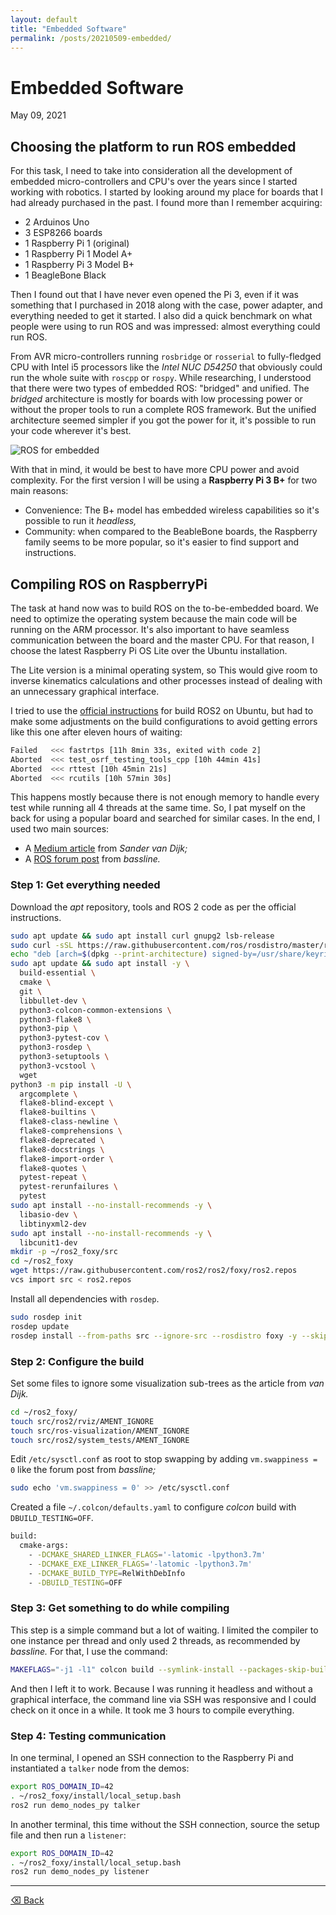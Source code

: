 ```yaml
---
layout: default
title: "Embedded Software"
permalink: /posts/20210509-embedded/
---
```


# Embedded Software

May 09, 2021 

## Choosing the platform to run ROS embedded

For this task, I need to take into consideration all the development of embedded micro-controllers and CPU's over the years since I started working with robotics. I started by looking around my place for boards that I had already purchased in the past. I found more than I remember acquiring:

- 2 Arduinos Uno
- 3 ESP8266 boards
- 1 Raspberry Pi 1 (original)
- 1 Raspberry Pi 1 Model A+
- 1 Raspberry Pi 3 Model B+
- 1 BeagleBone Black

Then I found out that I have never even opened the Pi 3, even if it was something that I purchased in 2018 along with the case, power adapter, and everything needed to get it started. I also did a quick benchmark on what people were using to run ROS and was impressed: almost everything could run ROS.

From AVR micro-controllers running `rosbridge` or `rosserial` to fully-fledged CPU with Intel i5 processors like the *Intel NUC D54250* that obviously could run the whole suite with `roscpp` or `rospy`. While researching, I understood that there were two types of embedded ROS: "bridged" and unified. The *bridged* architecture is mostly for boards with low processing power or without the proper tools to run a complete ROS framework. But the unified architecture seemed simpler if you got the power for it, it's possible to run your code wherever it's best. 

![ROS for embedded](/assets/img/ros_embedded.png)

With that in mind, it would be best to have more CPU power and avoid complexity. For the first version I will be using a **Raspberry Pi 3 B+** for two main reasons:

- Convenience: The B+ model has embedded wireless capabilities so it's possible to run it *headless,*
- Community: when compared to the BeableBone boards, the Raspberry family seems to be more popular, so it's easier to find support and instructions.

## Compiling ROS on RaspberryPi

The task at hand now was to build ROS on the to-be-embedded board. We need to optimize the operating system because the main code will be running on the ARM processor. It's also important to have seamless communication between the board and the master CPU. For that reason, I choose the latest Raspberry Pi OS Lite over the Ubuntu installation. 

The Lite version is a minimal operating system, so This would give room to inverse kinematics calculations and other processes instead of dealing with an unnecessary graphical interface. 

I tried to use the [official instructions](https://docs.ros.org/en/foxy/Installation/Ubuntu-Development-Setup.html#install-development-tools-and-ros-tools) for build ROS2 on Ubuntu, but had to make some adjustments on the build configurations to avoid getting errors like this one after eleven hours of waiting:

```bash
Failed   <<< fastrtps [11h 8min 33s, exited with code 2]
Aborted  <<< test_osrf_testing_tools_cpp [10h 44min 41s]                                            
Aborted  <<< rttest [10h 45min 21s]                                                                 
Aborted  <<< rcutils [10h 57min 30s]
```

This happens mostly because there is not enough memory to handle every test while running all 4 threads at the same time. So, I pat myself on the back for using a popular board and searched for similar cases. In the end, I used two main sources:

- A [Medium article](https://medium.com/swlh/raspberry-pi-ros-2-camera-eef8f8b94304) from *Sander van Dijk;*
- A [ROS forum post](https://answers.ros.org/question/373296/rosdep-cant-find-cyclonedds-during-foxy-install-on-raspbian/) from *bassline.*

### Step 1: Get everything needed

Download the *apt* repository, tools and ROS 2 code as per the official instructions.

```bash
sudo apt update && sudo apt install curl gnupg2 lsb-release
sudo curl -sSL https://raw.githubusercontent.com/ros/rosdistro/master/ros.key  -o /usr/share/keyrings/ros-archive-keyring.gpg
echo "deb [arch=$(dpkg --print-architecture) signed-by=/usr/share/keyrings/ros-archive-keyring.gpg] http://packages.ros.org/ros2/ubuntu $(lsb_release -cs) main" | sudo tee /etc/apt/sources.list.d/ros2.list > /dev/null
sudo apt update && sudo apt install -y \
  build-essential \
  cmake \
  git \
  libbullet-dev \
  python3-colcon-common-extensions \
  python3-flake8 \
  python3-pip \
  python3-pytest-cov \
  python3-rosdep \
  python3-setuptools \
  python3-vcstool \
  wget
python3 -m pip install -U \
  argcomplete \
  flake8-blind-except \
  flake8-builtins \
  flake8-class-newline \
  flake8-comprehensions \
  flake8-deprecated \
  flake8-docstrings \
  flake8-import-order \
  flake8-quotes \
  pytest-repeat \
  pytest-rerunfailures \
  pytest
sudo apt install --no-install-recommends -y \
  libasio-dev \
  libtinyxml2-dev
sudo apt install --no-install-recommends -y \
  libcunit1-dev
mkdir -p ~/ros2_foxy/src
cd ~/ros2_foxy
wget https://raw.githubusercontent.com/ros2/ros2/foxy/ros2.repos
vcs import src < ros2.repos
```

Install all dependencies with `rosdep`.

```bash
sudo rosdep init
rosdep update
rosdep install --from-paths src --ignore-src --rosdistro foxy -y --skip-keys "console_bridge fastcdr fastrtps rti-connext-dds-5.3.1 urdfdom_headers"
```

### Step 2: Configure the build

Set some files to ignore some visualization sub-trees as the article from *van Dijk.*

```bash
cd ~/ros2_foxy/
touch src/ros2/rviz/AMENT_IGNORE
touch src/ros-visualization/AMENT_IGNORE
touch src/ros2/system_tests/AMENT_IGNORE
```

Edit `/etc/sysctl.conf` as root to stop swapping by adding `vm.swappiness = 0` like the forum post from *bassline;*

```bash
sudo echo 'vm.swappiness = 0' >> /etc/sysctl.conf
```

Created a file `~/.colcon/defaults.yaml` to configure *colcon* build with `DBUILD_TESTING=OFF`.

```bash
build:
  cmake-args:
    - -DCMAKE_SHARED_LINKER_FLAGS='-latomic -lpython3.7m'
    - -DCMAKE_EXE_LINKER_FLAGS='-latomic -lpython3.7m'
    - -DCMAKE_BUILD_TYPE=RelWithDebInfo
    - -DBUILD_TESTING=OFF
```

### Step 3: Get something to do while compiling

This step is a simple command but a lot of waiting. I limited the compiler to one instance per thread and only used 2 threads, as recommended by *bassline.* For that, I use the command:

```bash
MAKEFLAGS="-j1 -l1" colcon build --symlink-install --packages-skip-build-finished --continue-on-error --parallel-workers 2
```

And then I left it to work. Because I was running it headless and without a graphical interface, the command line via SSH was responsive and I could check on it once in a while. It took me 3 hours to compile everything.

### Step 4: Testing communication

In one terminal, I opened an SSH connection to the Raspberry Pi and instantiated a `talker` node from the demos:

```bash
export ROS_DOMAIN_ID=42
. ~/ros2_foxy/install/local_setup.bash
ros2 run demo_nodes_py talker
```

In another terminal, this time without the SSH connection, source the setup file and then run a `listener`:

```bash
export ROS_DOMAIN_ID=42
. ~/ros2_foxy/install/local_setup.bash
ros2 run demo_nodes_py listener
```

* * *

[⌫ Back](./../../)